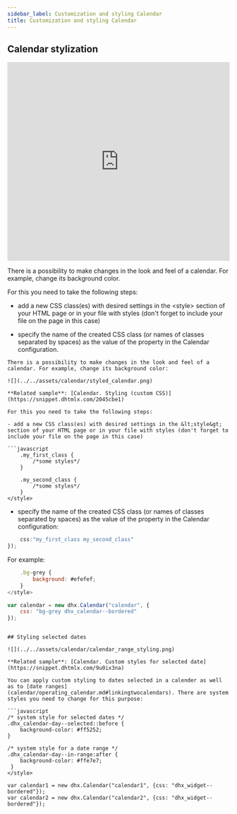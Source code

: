 ```yaml
---
sidebar_label: Customization and styling Calendar 
title: Customization and styling Calendar
---
```


## Calendar stylization

<iframe src="https://snippet.dhtmlx.com/2045cbe1?mode=result" frameborder="0" class="snippet_iframe" width="100%" height="450"></iframe>

There is a possibility to make changes in the look and feel of a calendar. For example, change its background color.

For this you need to take the following steps:

- add a new CSS class(es) with desired settings in the &lt;style&gt; section of your HTML page or in your file with styles (don't forget to include your file on the page in this case)

- specify the name of the created CSS class (or names of classes separated by spaces) as the value of the [](calendar/api/calendar_css_config.md) property in the Calendar configuration.

```
There is a possibility to make changes in the look and feel of a calendar. For example, change its background color:

![](../../assets/calendar/styled_calendar.png)

**Related sample**: [Calendar. Styling (custom CSS)](https://snippet.dhtmlx.com/2045cbe1)

For this you need to take the following steps:

- add a new CSS class(es) with desired settings in the &lt;style&gt; section of your HTML page or in your file with styles (don't forget to include your file on the page in this case)

```javascript
	.my_first_class {
		/*some styles*/
	}
    
    .my_second_class {
		/*some styles*/
	}
</style>
```

- specify the name of the created CSS class (or names of classes separated by spaces) as the value of the [](calendar/api/calendar_css_config.md) property in the Calendar configuration:

```javascript
    css:"my_first_class my_second_class"
});
```

For example:

```javascript
	.bg-grey {
		background: #efefef;
	}
</style>

var calendar = new dhx.Calendar("calendar", { 
	css: "bg-grey dhx_calendar--bordered" 
});
```
```

## Styling selected dates

![](../../assets/calendar/calendar_range_styling.png)

**Related sample**: [Calendar. Custom styles for selected date](https://snippet.dhtmlx.com/9u0ix3na)

You can apply custom styling to dates selected in a calender as well as to [date ranges](calendar/operating_calendar.md#linkingtwocalendars). There are system styles you need to change for this purpose:

```javascript
/* system style for selected dates */
.dhx_calendar-day--selected::before {
	background-color: #ff5252;
}

/* system style for a date range */
.dhx_calendar-day--in-range:after {
	background-color: #ffe7e7;
 }
</style>

var calendar1 = new dhx.Calendar("calendar1", {css: "dhx_widget--bordered"});
var calendar2 = new dhx.Calendar("calendar2", {css: "dhx_widget--bordered"});
```
